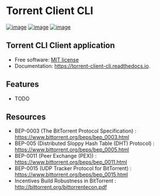# Torrent Client CLI

[![image](https://img.shields.io/pypi/v/torrent_client_cli.svg)](https://pypi.python.org/pypi/torrent_client_cli) [![image](https://img.shields.io/travis/subhrm/torrent_client_cli.svg)](https://travis-ci.com/subhrm/torrent_client_cli) [![image](https://readthedocs.org/projects/torrent-client-cli/badge/?version=latest)](https://torrent-client-cli.readthedocs.io/en/latest/?version=latest)


## Torrent CLI Client application

* Free software: [MIT license](LICENSE)
* Documentation: https://torrent-client-cli.readthedocs.io.


## Features

* TODO

## Resources

* BEP-0003 (The BitTorrent Protocol Specification) : https://www.bittorrent.org/beps/bep_0003.html 
* BEP-005 (Distributed Sloppy Hash Table (DHT) Protocol) : https://www.bittorrent.org/beps/bep_0005.html 
* BEP-0011 (Peer Exchange (PEX)) : https://www.bittorrent.org/beps/bep_0011.html 
* BEP-0015 (UDP Tracker Protocol for BitTorrent) : https://www.bittorrent.org/beps/bep_0015.html  
* Incentives Build Robustness in BitTorrent : http://bittorrent.org/bittorrentecon.pdf 

